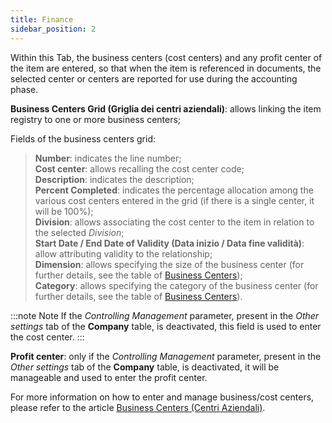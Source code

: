 ```yaml
---
title: Finance
sidebar_position: 2
---
```


Within this Tab, the business centers (cost centers) and any profit center of the item are entered, so that when the item is referenced in documents, the selected center or centers are reported for use during the accounting phase.

**Business Centers Grid (Griglia dei centri aziendali)**: allows linking the item registry to one or more business centers; 

Fields of the business centers grid:
> **Number**: indicates the line number;        
> **Cost center**: allows recalling the cost center code;         
> **Description**: indicates the description;         
> **Percent Completed**: indicates the percentage allocation among the various cost centers entered in the grid (if there is a single center, it will be 100%);            
> **Division**: allows associating the cost center to the item in relation to the selected *Division*;          
> **Start Date / End Date of Validity (Data inizio / Data fine validità)**: allow attributing validity to the relationship;      
> **Dimension**: allows specifying the size of the business center (for further details, see the table of [Business Centers](/docs/configurations/tables/controlling/analytical-accounting/corporate-centers));             
> **Category**: allows specifying the category of the business center (for further details, see the table of [Business Centers](/docs/configurations/tables/controlling/analytical-accounting/corporate-centers)).                        

:::note Note
If the *Controlling Management* parameter, present in the *Other settings* tab of the **Company** table, is deactivated, this field is used to enter the cost center. 
:::

**Profit center**: only if the *Controlling Management* parameter, present in the *Other settings* tab of the **Company** table, is deactivated, it will be manageable and used to enter the profit center.

For more information on how to enter and manage business/cost centers, please refer to the article 
[Business Centers (Centri Aziendali)](/docs/configurations/tables/controlling/analytical-accounting/corporate-centers).